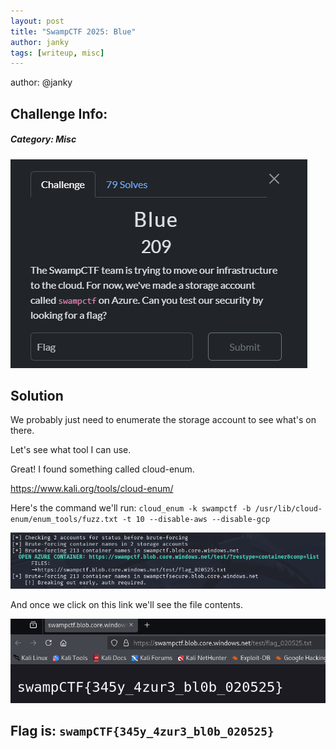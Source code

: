 ```yaml
---
layout: post
title: "SwampCTF 2025: Blue"
author: janky
tags: [writeup, misc]
---
```



author: @janky
## **Challenge Info:**
##### Category: Misc
![challenge description](../assets/images/swamp2025Blue/challDesc.png)

## Solution
We probably just need to enumerate the storage account to see what's on there. 

Let's see what tool I can use.

Great! I found something called cloud-enum.

https://www.kali.org/tools/cloud-enum/

Here's the command we'll run: 
`cloud_enum -k swampctf -b /usr/lib/cloud-enum/enum_tools/fuzz.txt -t 10 --disable-aws --disable-gcp`

![cloud-enum result](../assets/images/swamp2025Blue/cloudEnumResult.png)

And once we click on this link we'll see the file contents.

![link to flag](../assets/images/swamp2025Blue/linkToFlag.png)

## Flag is: `swampCTF{345y_4zur3_bl0b_020525}`